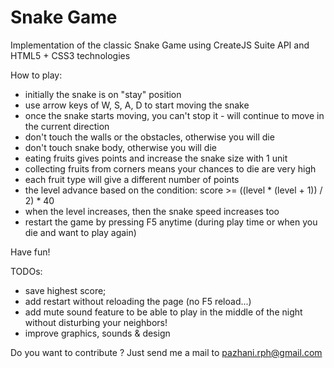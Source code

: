 Snake Game
==========

Implementation of the classic Snake Game using CreateJS Suite API and HTML5 + CSS3 technologies

How to play:
- initially the snake is on "stay" position
- use arrow keys of W, S, A, D to start moving the snake
- once the snake starts moving, you can't stop it - will continue to move in the current direction
- don't touch the walls or the obstacles, otherwise you will die
- don't touch snake body, otherwise you will die
- eating fruits gives points and increase the snake size with 1 unit
- collecting fruits from corners means your chances to die are very high
- each fruit type will give a different number of points
- the level advance based on the condition: score >= ((level * (level + 1)) / 2) * 40
- when the level increases, then the snake speed increases too
- restart the game by pressing F5 anytime (during play time or when you die and want to play again)

Have fun!

TODOs:
- save highest score;
- add restart without reloading the page (no F5 reload...)
- add mute sound feature to be able to play in the middle of the night without disturbing your neighbors!
- improve graphics, sounds & design

Do you want to contribute ? Just send me a mail to pazhani.rph@gmail.com
